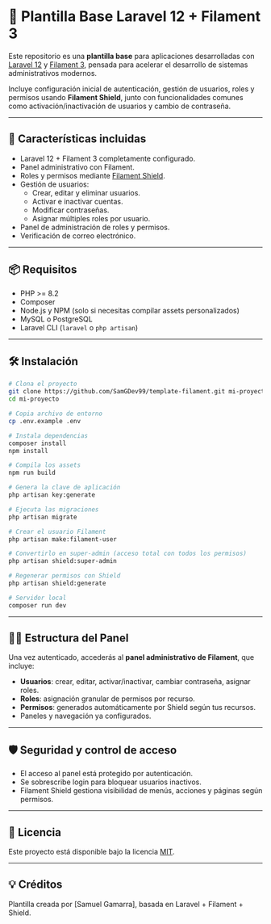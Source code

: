 
# 🎯 Plantilla Base Laravel 12 + Filament 3

Este repositorio es una **plantilla base** para aplicaciones desarrolladas con [Laravel 12](https://laravel.com) y [Filament 3](https://filamentphp.com/), pensada para acelerar el desarrollo de sistemas administrativos modernos.

Incluye configuración inicial de autenticación, gestión de usuarios, roles y permisos usando **Filament Shield**, junto con funcionalidades comunes como activación/inactivación de usuarios y cambio de contraseña.

---

## 🚀 Características incluidas

- Laravel 12 + Filament 3 completamente configurado.
- Panel administrativo con Filament.
- Roles y permisos mediante [Filament Shield](https://github.com/bezhanSalleh/filament-shield).
- Gestión de usuarios:
  - Crear, editar y eliminar usuarios.
  - Activar e inactivar cuentas.
  - Modificar contraseñas.
  - Asignar múltiples roles por usuario.
- Panel de administración de roles y permisos.
- Verificación de correo electrónico.

---

## 📦 Requisitos

- PHP >= 8.2
- Composer
- Node.js y NPM (solo si necesitas compilar assets personalizados)
- MySQL o PostgreSQL
- Laravel CLI (`laravel` o `php artisan`)

---

## 🛠️ Instalación

```bash
# Clona el proyecto
git clone https://github.com/SamGDev99/template-filament.git mi-proyecto
cd mi-proyecto

# Copia archivo de entorno
cp .env.example .env

# Instala dependencias
composer install
npm install

# Compila los assets
npm run build

# Genera la clave de aplicación
php artisan key:generate

# Ejecuta las migraciones
php artisan migrate

# Crear el usuario Filament
php artisan make:filament-user

# Convertirlo en super-admin (acceso total con todos los permisos)
php artisan shield:super-admin

# Regenerar permisos con Shield
php artisan shield:generate

# Servidor local
composer run dev
```

---

## 🧑‍💻 Estructura del Panel

Una vez autenticado, accederás al **panel administrativo de Filament**, que incluye:

- **Usuarios**: crear, editar, activar/inactivar, cambiar contraseña, asignar roles.
- **Roles**: asignación granular de permisos por recurso.
- **Permisos**: generados automáticamente por Shield según tus recursos.
- Paneles y navegación ya configurados.

---

## 🛡️ Seguridad y control de acceso

- El acceso al panel está protegido por autenticación.
- Se sobrescribe login para bloquear usuarios inactivos.
- Filament Shield gestiona visibilidad de menús, acciones y páginas según permisos.

---

## 📄 Licencia

Este proyecto está disponible bajo la licencia [MIT](LICENSE).

---

## 💡 Créditos

Plantilla creada por [Samuel Gamarra], basada en Laravel + Filament + Shield.
